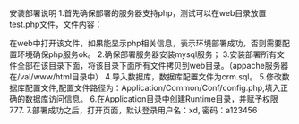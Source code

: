 安装部署说明
1.首先确保部署的服务器支持php，测试可以在web目录放置test.php文件，文件内容：
<?php echo phpinfo(); ?>
在web中打开该文件，如果能显示php相关信息，表示环境部署成功，否则需要配置环境确保php服务ok。
2.确保部署服务器安装mysql服务；
3.安装部署所有文件全部在该目录下面，将该目录下面所有文件拷贝到web目录。（appache服务器在/val/www/html目录中）
4.导入数据库，数据库配置文件为crm.sql。
5.修改数据库配置文件,配置文件路径为：Application/Common/Conf/config.php,填入正确的数据库访问信息。
6.在Application目录中创建Runtime目录，并赋予权限777.
7.部署成功之后，打开页面，默认登录用户名：xd, 密码：a123456

